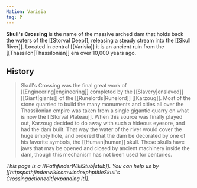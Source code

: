 ```yaml
---
Nation: Varisia
tag: ❓
---
```

> 
**Skull's Crossing** is the name of the massive arched dam that holds back the waters of the [[Storval Deep]], releasing a steady stream into the [[Skull River]].  Located in central [[Varisia]] it is an ancient ruin from the [[Thassilon|Thassilonian]] era over 10,000 years ago.


## History

> Skull's Crossing was the final great work of [[Engineering|engineering]] completed by the [[Slavery|enslaved]] [[Giant|giants]] of the [[Runelords|Runelord]] [[Karzoug]].  Most of the stone quarried to build the many monuments and cities all over the Thassilonian empire was taken from a single gigantic quarry on what is now the [[Storval Plateau]].  When this source was finally played out, Karzoug decided to do away with such a hideous eyesore, and had the dam built.  That way the water of the river would cover the huge empty hole, and ordered that the dam be decorated by one of his favorite symbols, the [[Human|human]] skull. These skulls have jaws that may be opened and closed by ancient machinery inside the dam, though this mechanism has not been used for centuries.



*This page is a [[PathfinderWikiStub|stub]]. You can help us by [[httpspathfinderwikicomwindexphptitleSkull's Crossingactionedit|expanding it]].*








